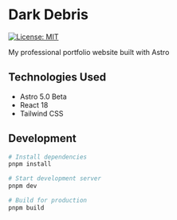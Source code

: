 # Dark Debris

[![License: MIT](https://img.shields.io/badge/License-MIT-yellow.svg)](https://opensource.org/licenses/MIT)

My professional portfolio website built with Astro

## Technologies Used

- Astro 5.0 Beta
- React 18
- Tailwind CSS

## Development

```bash
# Install dependencies
pnpm install

# Start development server
pnpm dev

# Build for production
pnpm build
```
